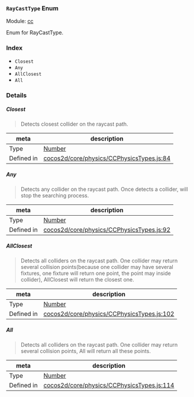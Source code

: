 ### `RayCastType` Enum



Module: [cc](../modules/cc.md)


Enum for RayCastType.


### Index
  - `Closest`
  - `Any`
  - `AllClosest`
  - `All`

### Details


##### Closest

> Detects closest collider on the raycast path.

| meta | description |
|------|-------------|
| Type | <a href="https://developer.mozilla.org/en/JavaScript/Reference/Global_Objects/Number" class="crosslink external" target="_blank">Number</a> |
| Defined in | [cocos2d/core/physics/CCPhysicsTypes.js:84](https://github.com/cocos-creator/engine/blob/f7d50d63228ec3047fe054a2d1e1535e90da2bd1/cocos2d/core/physics/CCPhysicsTypes.js#L84) |



##### Any

> Detects any collider on the raycast path.
Once detects a collider, will stop the searching process.

| meta | description |
|------|-------------|
| Type | <a href="https://developer.mozilla.org/en/JavaScript/Reference/Global_Objects/Number" class="crosslink external" target="_blank">Number</a> |
| Defined in | [cocos2d/core/physics/CCPhysicsTypes.js:92](https://github.com/cocos-creator/engine/blob/f7d50d63228ec3047fe054a2d1e1535e90da2bd1/cocos2d/core/physics/CCPhysicsTypes.js#L92) |



##### AllClosest

> Detects all colliders on the raycast path.
One collider may return several collision points(because one collider may have several fixtures,
one fixture will return one point, the point may inside collider), AllClosest will return the closest one.

| meta | description |
|------|-------------|
| Type | <a href="https://developer.mozilla.org/en/JavaScript/Reference/Global_Objects/Number" class="crosslink external" target="_blank">Number</a> |
| Defined in | [cocos2d/core/physics/CCPhysicsTypes.js:102](https://github.com/cocos-creator/engine/blob/f7d50d63228ec3047fe054a2d1e1535e90da2bd1/cocos2d/core/physics/CCPhysicsTypes.js#L102) |



##### All

> Detects all colliders on the raycast path.
One collider may return several collision points, All will return all these points.

| meta | description |
|------|-------------|
| Type | <a href="https://developer.mozilla.org/en/JavaScript/Reference/Global_Objects/Number" class="crosslink external" target="_blank">Number</a> |
| Defined in | [cocos2d/core/physics/CCPhysicsTypes.js:114](https://github.com/cocos-creator/engine/blob/f7d50d63228ec3047fe054a2d1e1535e90da2bd1/cocos2d/core/physics/CCPhysicsTypes.js#L114) |


